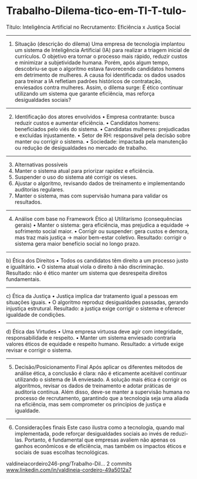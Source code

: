 # Trabalho-Dilema-tico-em-TI-T-tulo-

Título:
Inteligência Artificial no Recrutamento: Eficiência x Justiça Social
________________________________________
1. Situação (descrição do dilema)
Uma empresa de tecnologia implantou um sistema de Inteligência Artificial (IA) para realizar a triagem inicial de currículos. O objetivo era tornar o processo mais rápido, reduzir custos e minimizar a subjetividade humana.
Porém, após algum tempo, descobriu-se que o algoritmo estava favorecendo candidatos homens em detrimento de mulheres. A causa foi identificada: os dados usados para treinar a IA refletiam padrões históricos de contratação, enviesados contra mulheres.
Assim, o dilema surge:
É ético continuar utilizando um sistema que garante eficiência, mas reforça desigualdades sociais?
________________________________________
2. Identificação dos atores envolvidos
•	Empresa contratante: busca reduzir custos e aumentar eficiência.
•	Candidatos homens: beneficiados pelo viés do sistema.
•	Candidatas mulheres: prejudicadas e excluídas injustamente.
•	Setor de RH: responsável pela decisão sobre manter ou corrigir o sistema.
•	Sociedade: impactada pela manutenção ou redução de desigualdades no mercado de trabalho.
________________________________________
3. Alternativas possíveis
1.	Manter o sistema atual para priorizar rapidez e eficiência.
2.	Suspender o uso do sistema até corrigir os vieses.
3.	Ajustar o algoritmo, revisando dados de treinamento e implementando auditorias regulares.
4.	Manter o sistema, mas com supervisão humana para validar os resultados.
________________________________________
4. Análise com base no Framework Ético
a) Utilitarismo (consequências gerais)
•	Manter o sistema: gera eficiência, mas prejudica a equidade → sofrimento social maior.
•	Corrigir ou suspender: gera custos e demora, mas traz mais justiça → maior bem-estar coletivo.
Resultado: corrigir o sistema gera maior benefício social no longo prazo.
________________________________________
b) Ética dos Direitos
•	Todos os candidatos têm direito a um processo justo e igualitário.
•	O sistema atual viola o direito à não discriminação.
Resultado: não é ético manter um sistema que desrespeita direitos fundamentais.
________________________________________
c) Ética da Justiça
•	Justiça implica dar tratamento igual a pessoas em situações iguais.
•	O algoritmo reproduz desigualdades passadas, gerando injustiça estrutural.
Resultado: a justiça exige corrigir o sistema e oferecer igualdade de condições.
________________________________________
d) Ética das Virtudes
•	Uma empresa virtuosa deve agir com integridade, responsabilidade e respeito.
•	Manter um sistema enviesado contraria valores éticos de equidade e respeito humano.
Resultado: a virtude exige revisar e corrigir o sistema.
________________________________________
5. Decisão/Posicionamento Final
Após aplicar os diferentes métodos de análise ética, a conclusão é clara:
não é eticamente aceitável continuar utilizando o sistema de IA enviesado.
A solução mais ética é corrigir os algoritmos, revisar os dados de treinamento e adotar práticas de auditoria contínua. Além disso, deve-se manter a supervisão humana no processo de recrutamento, garantindo que a tecnologia seja uma aliada na eficiência, mas sem comprometer os princípios de justiça e igualdade.
________________________________________
6. Considerações finais
Este caso ilustra como a tecnologia, quando mal implementada, pode reforçar desigualdades sociais ao invés de reduzi-las. Portanto, é fundamental que empresas avaliem não apenas os ganhos econômicos e de eficiência, mas também os impactos éticos e sociais de suas escolhas tecnológicas.

valdineiacordeiro246-png/Trabalho-Dil... 2 commits
www.linkedin.com/in/valdineia-cordeiro-49a5012a7
